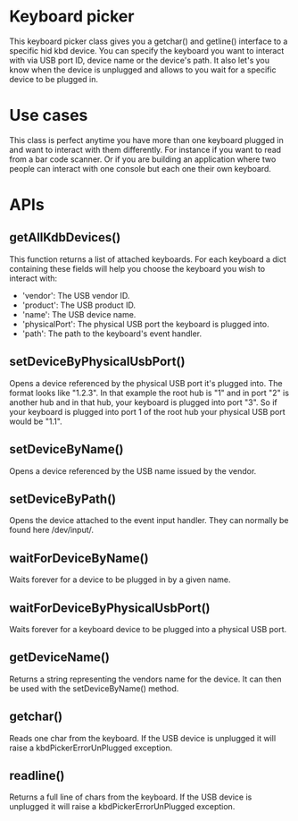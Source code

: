 # Keyboard picker
This keyboard picker class gives you a getchar() and getline() interface to a specific hid kbd device. You can specify the keyboard you want to interact with via USB port ID, device name or the device's path. It also let's you know when the device is unplugged and allows to you wait for a specific device to be plugged in.

# Use cases
This class is perfect anytime you have more than one keyboard plugged in and want to interact with them differently. For instance if you want to read from a bar code scanner. Or if you are building an application where two people can interact with one console but each one their own keyboard.

# APIs
## getAllKdbDevices()
This function returns a list of attached keyboards. For each keyboard a dict containing these fields will help you choose the keyboard you wish to interact with:
  * 'vendor': The USB vendor ID.
  * 'product': The USB product ID.
  * 'name': The USB device name.
  * 'physicalPort': The physical USB port the keyboard is plugged into.
  * 'path': The path to the keyboard's event handler.

## setDeviceByPhysicalUsbPort()
Opens a device referenced by the physical USB port it's plugged into. The format looks like "1.2.3". In that example the root hub is "1" and in port "2" is another hub and in that hub, your keyboard is plugged into port "3". So if your keyboard is plugged into port 1 of the root hub your physical USB port would be "1.1".

## setDeviceByName()
Opens a device referenced by the USB name issued by the vendor.

## setDeviceByPath()
Opens the device attached to the event input handler. They can normally be found here /dev/input/.

## waitForDeviceByName()
Waits forever for a device to be plugged in by a given name.

## waitForDeviceByPhysicalUsbPort()
Waits forever for a keyboard device to be plugged into a physical USB port.

## getDeviceName()
Returns a string representing the vendors name for the device. It can then be used with the setDeviceByName() method.

## getchar()
Reads one char from the keyboard. If the USB device is unplugged it will raise a kbdPickerErrorUnPlugged exception.

## readline()
Returns a full line of chars from the keyboard. If the USB device is unplugged it will raise a kbdPickerErrorUnPlugged exception.

